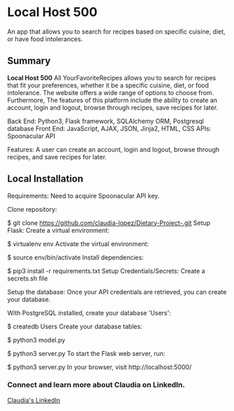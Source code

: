 # Local Host 500
An app that allows you to search for recipes based on specific cuisine, diet, or have food intolerances.

## Summary

**Local Host 500** All YourFavoriteRecipes allows you to search for recipes that fit your preferences, whether it be a specific cuisine, diet, or food intolerance. The website offers a wide range of options to choose from. Furthermore, The features of this platform include the ability to create an account, login and logout, browse through recipes, save recipes for later.

Back End: Python3, Flask framework, SQLAlchemy ORM, Postgresql database
Front End: JavaScript, AJAX, JSON, Jinja2, HTML, CSS
APIs: Spoonacular API

Features:
A user can create an account, login and logout, browse through recipes, and save recipes for later.


## Local Installation
Requirements:
Need to acquire Spoonacular API key.

Clone repository:

$ git clone https://github.com/claudia-lopez/Dietary-Project-.git
Setup Flask:
Create a virtual environment:

$ virtualenv env
Activate the virtual environment:

$ source env/bin/activate
Install dependencies:

$ pip3 install -r requirements.txt
Setup Credentials/Secrets:
Create a secrets.sh file

Setup the database:
Once your API credentials are retrieved, you can create your database.

With PostgreSQL installed, create your database 'Users':

$ createdb Users
Create your database tables:

$ python3 model.py

$ python3 server.py
To start the Flask web server, run:

$ python3 server.py
In your browser, visit http://localhost:5000/

### Connect and learn more about Claudia on LinkedIn.
<a href="www.linkedin.com/in/claudia-lopez-93a48b24a" target="_blank">Claudia's LinkedIn</a>